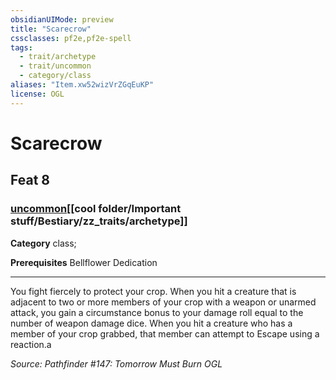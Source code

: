 ```yaml
---
obsidianUIMode: preview
title: "Scarecrow"
cssclasses: pf2e,pf2e-spell
tags:
  - trait/archetype
  - trait/uncommon
  - category/class
aliases: "Item.xw52wizVrZGqEuKP"
license: OGL
---
```

# Scarecrow
## Feat 8
### [uncommon](cool%20folder/Important%20stuff/Bestiary/zz_traits/uncommon.md "Uncommon Rarity Trait")[[cool folder/Important stuff/Bestiary/zz_traits/archetype]]

**Category** class; 



**Prerequisites** Bellflower Dedication
* * *
You fight fiercely to protect your crop. When you hit a creature that is adjacent to two or more members of your crop with a weapon or unarmed attack, you gain a circumstance bonus to your damage roll equal to the number of weapon damage dice. When you hit a creature who has a member of your crop grabbed, that member can attempt to Escape using a reaction.a

*Source: Pathfinder #147: Tomorrow Must Burn*
*OGL*